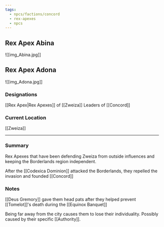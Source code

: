 ```yaml
---
tags:
  - npcs/factions/concord
  - rex-apexes
  - npcs
---
```

## Rex Apex Abina
![[img_Abina.jpg]]
## Rex Apex Adona
![[img_Adona.jpg]]
### Designations
[[Rex Apex|Rex Apexes]] of [[Zweiza]]
Leaders of [[Concord]]

### Current Location
[[Zweiza]]

___
### Summary
Rex Apexes that have been defending Zweiza from outside influences and keeping the Borderlands region independent.

After the [[Codexica Dominion]] attacked the Borderlands, they repelled the invasion and founded [[Concord]]

### Notes
[[Deus Gremory]] gave them head pats after they helped prevent [[Tomelot]]'s death during the [[Equinox Banquet]]

Being far away from the city causes them to lose their individuality. Possibly caused by their specific [[Authority]].